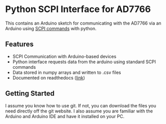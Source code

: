 # Python SCPI Interface for AD7766
This contains an Arduino sketch for communicating with the AD7766 via an Arduino using [SCPI commands](https://en.wikipedia.org/wiki/Standard_Commands_for_Programmable_Instruments) with python.

## Features
- SCPI Communication with Arduino-based devices
- Python interface requests data from the arduino using standard SCPI commands
- Data stored in numpy arrays and written to .csv files
- Documented on readthedocs ([link](https://python-scpi-ad7766.readthedocs.io/en/latest/))

## Getting Started
I assume you know how to use git. If not, you can download the files you need directly off the git website. I also assume you are familiar with the Arduino and Arduino IDE and have it installed on your PC.
